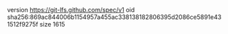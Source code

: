 version https://git-lfs.github.com/spec/v1
oid sha256:869ac844006b1154957a455ac338138182806395d2086ce5891e431512f9275f
size 1615
